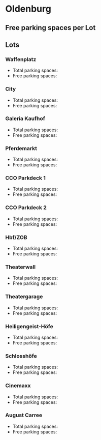 
# Oldenburg

## Free parking spaces per Lot

<WorldMap>
  <Marker lat="53.14169" lon="8.21115" labelTopic="parken-dd/parken-dd/Oldenburg/oldenburgwaffenplatz/free" linkTopic="parken-dd/parken-dd/Oldenburg/oldenburgwaffenplatz" />
  <Marker lat="53.14161" lon="8.21514" labelTopic="parken-dd/parken-dd/Oldenburg/oldenburgcity/free" linkTopic="parken-dd/parken-dd/Oldenburg/oldenburgcity" />
  <Marker lat="53.1396571" lon="8.2161275" labelTopic="parken-dd/parken-dd/Oldenburg/oldenburggaleriakaufhof/free" linkTopic="parken-dd/parken-dd/Oldenburg/oldenburggaleriakaufhof" />
  <Marker lat="53.14727" lon="8.21271" labelTopic="parken-dd/parken-dd/Oldenburg/oldenburgpferdemarkt/free" linkTopic="parken-dd/parken-dd/Oldenburg/oldenburgpferdemarkt" />
  <Marker lat="53.14406" lon="8.21322" labelTopic="parken-dd/parken-dd/Oldenburg/oldenburgccoparkdeck1/free" linkTopic="parken-dd/parken-dd/Oldenburg/oldenburgccoparkdeck1" />
  <Marker lat="53.14406" lon="8.21322" labelTopic="parken-dd/parken-dd/Oldenburg/oldenburgccoparkdeck2/free" linkTopic="parken-dd/parken-dd/Oldenburg/oldenburgccoparkdeck2" />
  <Marker lat="53.145681" lon="8.2225073" labelTopic="parken-dd/parken-dd/Oldenburg/oldenburghbfzob/free" linkTopic="parken-dd/parken-dd/Oldenburg/oldenburghbfzob" />
  <Marker lat="53.1382987" lon="8.2127383" labelTopic="parken-dd/parken-dd/Oldenburg/oldenburgtheaterwall/free" linkTopic="parken-dd/parken-dd/Oldenburg/oldenburgtheaterwall" />
  <Marker lat="53.1382523" lon="8.2096205" labelTopic="parken-dd/parken-dd/Oldenburg/oldenburgtheatergarage/free" linkTopic="parken-dd/parken-dd/Oldenburg/oldenburgtheatergarage" />
  <Marker lat="53.1391841" lon="8.2168988" labelTopic="parken-dd/parken-dd/Oldenburg/oldenburgheiligengeisthoefe/free" linkTopic="parken-dd/parken-dd/Oldenburg/oldenburgheiligengeisthoefe" />
  <Marker lat="53.1391841" lon="8.2168988" labelTopic="parken-dd/parken-dd/Oldenburg/oldenburgschlosshoefe/free" linkTopic="parken-dd/parken-dd/Oldenburg/oldenburgschlosshoefe" />
  <Marker lat="53.141114" lon="8.22606" labelTopic="parken-dd/parken-dd/Oldenburg/oldenburgcinemaxx/free" linkTopic="parken-dd/parken-dd/Oldenburg/oldenburgcinemaxx" />
</WorldMap>

## Lots

### Waffenplatz

* Total parking spaces: <Value topic="parken-dd/parken-dd/Oldenburg/oldenburgwaffenplatz/total"/>
* Free parking spaces: <Value topic="parken-dd/parken-dd/Oldenburg/oldenburgwaffenplatz/free"/>


### City

* Total parking spaces: <Value topic="parken-dd/parken-dd/Oldenburg/oldenburgcity/total"/>
* Free parking spaces: <Value topic="parken-dd/parken-dd/Oldenburg/oldenburgcity/free"/>


### Galeria Kaufhof

* Total parking spaces: <Value topic="parken-dd/parken-dd/Oldenburg/oldenburggaleriakaufhof/total"/>
* Free parking spaces: <Value topic="parken-dd/parken-dd/Oldenburg/oldenburggaleriakaufhof/free"/>


### Pferdemarkt

* Total parking spaces: <Value topic="parken-dd/parken-dd/Oldenburg/oldenburgpferdemarkt/total"/>
* Free parking spaces: <Value topic="parken-dd/parken-dd/Oldenburg/oldenburgpferdemarkt/free"/>


### CCO Parkdeck 1

* Total parking spaces: <Value topic="parken-dd/parken-dd/Oldenburg/oldenburgccoparkdeck1/total"/>
* Free parking spaces: <Value topic="parken-dd/parken-dd/Oldenburg/oldenburgccoparkdeck1/free"/>


### CCO Parkdeck 2

* Total parking spaces: <Value topic="parken-dd/parken-dd/Oldenburg/oldenburgccoparkdeck2/total"/>
* Free parking spaces: <Value topic="parken-dd/parken-dd/Oldenburg/oldenburgccoparkdeck2/free"/>


### Hbf/ZOB

* Total parking spaces: <Value topic="parken-dd/parken-dd/Oldenburg/oldenburghbfzob/total"/>
* Free parking spaces: <Value topic="parken-dd/parken-dd/Oldenburg/oldenburghbfzob/free"/>


### Theaterwall

* Total parking spaces: <Value topic="parken-dd/parken-dd/Oldenburg/oldenburgtheaterwall/total"/>
* Free parking spaces: <Value topic="parken-dd/parken-dd/Oldenburg/oldenburgtheaterwall/free"/>


### Theatergarage

* Total parking spaces: <Value topic="parken-dd/parken-dd/Oldenburg/oldenburgtheatergarage/total"/>
* Free parking spaces: <Value topic="parken-dd/parken-dd/Oldenburg/oldenburgtheatergarage/free"/>


### Heiligengeist-Höfe

* Total parking spaces: <Value topic="parken-dd/parken-dd/Oldenburg/oldenburgheiligengeisthoefe/total"/>
* Free parking spaces: <Value topic="parken-dd/parken-dd/Oldenburg/oldenburgheiligengeisthoefe/free"/>


### Schlosshöfe

* Total parking spaces: <Value topic="parken-dd/parken-dd/Oldenburg/oldenburgschlosshoefe/total"/>
* Free parking spaces: <Value topic="parken-dd/parken-dd/Oldenburg/oldenburgschlosshoefe/free"/>


### Cinemaxx

* Total parking spaces: <Value topic="parken-dd/parken-dd/Oldenburg/oldenburgcinemaxx/total"/>
* Free parking spaces: <Value topic="parken-dd/parken-dd/Oldenburg/oldenburgcinemaxx/free"/>


### August Carree

* Total parking spaces: <Value topic="parken-dd/parken-dd/Oldenburg/oldenburgaugustcarree/total"/>
* Free parking spaces: <Value topic="parken-dd/parken-dd/Oldenburg/oldenburgaugustcarree/free"/>

